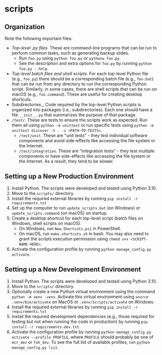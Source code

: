 # scripts

## Organization

Note the following important files:

- _Top-level .py files._ These are command-line programs that can be run to perform common tasks, such as generating backup slides.
	- Run `foo.py` using `python foo.py` or `pythonw foo.py`.
	- See the description and extra options for `foo.py` by running `python foo.py --help`.
- _Top-level batch files and shell scripts._ For each top-level Python file (e.g., `foo.py`) there should be a corresponding batch file (e.g., `foo.bat`) that can be run from any directory to run the corresponding Python script. Similarly, in some cases, there are shell scripts that can be run on macOS (e.g., `foo.command`). These are useful for creating desktop shortcuts.
- Subdirectories._ Code required by the top-level Python scripts is organized into packages (i.e., subdirectories). Each one should have a file `__init__.py` that summarizes the purpose of that package.
- `/test/`. These are tests to ensure the scripts work as expected. Run them all using `python -m unittest` or run specific tests using `python -m unittest discover -t . -s <PATH-TO-TESTS>`.
	- `/test/unit`. These are "unit tests" - they test individual software components and avoid side-effects like accessing the file system or the Internet.
	- `/test/integration`. These are "integration tests" - they test multiple components or have side-effects like accessing the file system or the Internet. As a result, they tend to be slower.

## Setting up a New Production Environment

1. Install Python. The scripts were developed and tested using Python 3.10.
2. Move to the `scripts/` directory.
3. Install the required external libraries by running `pip install -r requirements.txt`
4. Set up the computer to run `update_scripts.bat` (on Windows) or `update_scripts.command` (on macOS) on startup.
5. Create a desktop shortcut for each top-level script (batch files on Windows, shell scripts on macOS).
	- On Windows, run `New-Shortcuts.ps1` in PowerShell.
	- On macOS, run `make_shortcuts.sh` in bash. You may also need to grant the scripts execution permission using `chmod u+x <SCRIPT-NAME-HERE>`.
6. Activate the configuration profile by running `python manage_config.py activate`.

## Setting up a New Development Environment

1. Install Python. The scripts were developed and tested using Python 3.10.
2. Move to the `scripts/` directory.
3. Optionally create a new Python virtual environment using the command `python -m venv .venv`. Activate this virtual environment using `source .venv/bin/activate` on MacOS or `.venv/Scripts/activate` on Windows.
4. Install the required external libraries by running `pip install -r requirements.txt`
5. Install the required development dependencies (e.g., those required for testing but not when running the code in production) by running `pip install -r requirements-dev.txt`.
6. Activate the configuration profile by running `python manage_config.py activate --profile PROFILE`, where `PROFILE` should probably be one of `mcr_dev` or `foh_dev`. To see the full list of available profiles, run `python manage_config.py list`.
